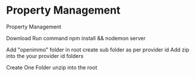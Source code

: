 # Property Management

Property Management 


Download 
	Run command npm install && nodemon server

Add "openimmo" folder in root 
	create sub folder as per provider id 
		Add zip into the your provider id folders


Create One Folder unzip into the root 

